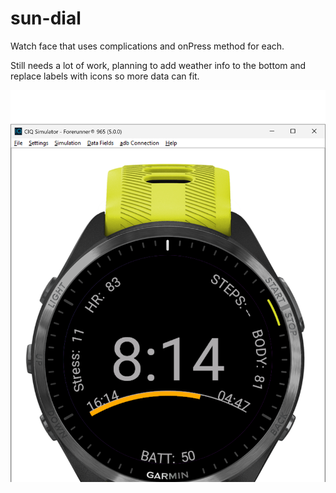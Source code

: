 # sun-dial

Watch face that uses complications and onPress method for each. 

Still needs a lot of work, planning to add weather info to the bottom and replace labels with icons so more data can fit. 

![](screenshot.png)
